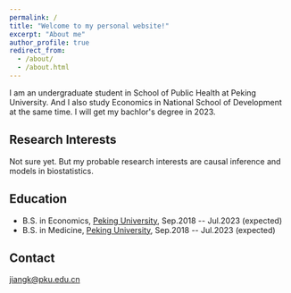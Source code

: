 ```yaml
---
permalink: /
title: "Welcome to my personal website!"
excerpt: "About me"
author_profile: true
redirect_from: 
  - /about/
  - /about.html
---
```


I am an undergraduate student in School of Public Health at Peking University. And I also study Economics in National School of Development at the same time. I will get my bachlor's degree in 2023.

Research Interests
-----------
Not sure yet. But my probable research interests are causal inference and models in biostatistics.

Education
-----------
* B.S. in Economics, [Peking University](https://www.pku.edu.cn/), Sep.2018 -- Jul.2023 (expected)
* B.S. in Medicine, [Peking University](https://www.pku.edu.cn/), Sep.2018 -- Jul.2023 (expected)

Contact
-----------
jiangk@pku.edu.cn
